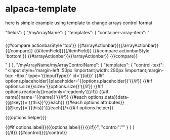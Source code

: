 # alpaca-template
here is simple example using template to change arrays control format

"fields": {
	"/myArrayName": {
		"templates": {
			"container-array-item": "<div style='border-bottom: 1px solid #ddd;padding-bottom: 10px;padding-top: 10px;'>{{#compare actionbarStyle 'top'}} {{#arrayActionbar}}{{/arrayActionbar}} {{/compare}} {{#itemField}}{{/itemField}} {{#compare actionbarStyle 'bottom'}} {{#arrayActionbar}}{{/arrayActionbar}} {{/compare}} </div>"
		}
	},
	"/myArrayName/myArrayControlName": {
		"templates": {
			"control-text": "<input style='margin-left: 50px !important;width: 290px !important;margin-top: -6px;' type='{{inputType}}' id='{{id}}' {{#if options.placeholder}}placeholder='{{options.placeholder}}'{{/if}} {{#if options.size}}size='{{options.size}}'{{/if}} {{#if options.readonly}}readonly='readonly'{{/if}} {{#if name}}name='{{name}}'{{/if}} {{#each options.data}}data-{{@key}}='{{this}}'{{/each}} {{#each options.attributes}}{{@key}}='{{this}}'{{/each}}/>{{#if options.helper}}<p class='{{#if options.helperClass}} {{options.helperClass}}{{/if}}'><i class='info-sign'></i>{{{options.helper}}}</p>{{/if}}",
			"control":"<div style='width: 50%;float: left;'>{{#if options.label}}<label style='font-weight: normal;' class='{{#if options.labelClass}} {{options.labelClass}}{{/if}} alpaca-control-label' for='{{id}}'>{{{options.label}}}</label>{{/if}} {{#control}}{{/control}}</div>"
		}
	}
}
